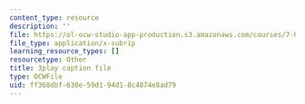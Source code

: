 ```yaml
---
content_type: resource
description: ''
file: https://ol-ocw-studio-app-production.s3.amazonaws.com/courses/7-016-introductory-biology-fall-2018/ff368dbf630e59d194d18c4874e8ad79_LhbtCTwtdDU.vtt
file_type: application/x-subrip
learning_resource_types: []
resourcetype: Other
title: 3play caption file
type: OCWFile
uid: ff368dbf-630e-59d1-94d1-8c4874e8ad79
---
```

